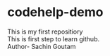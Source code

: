 # codehelp-demo
This is my first repositiory
<br>
This is first step to learn github. 
<br>
Author- Sachin Goutam
